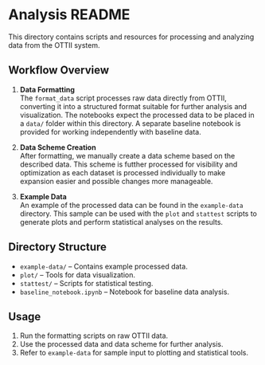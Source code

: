 # Analysis README

This directory contains scripts and resources for processing and analyzing data from the OTTII system.

## Workflow Overview

1. **Data Formatting**  
  The `format_data` script processes raw data directly from OTTII, converting it into a structured format suitable for further analysis and visualization. The notebooks expect the processed data to be placed in a `data/` folder within this directory. A separate baseline notebook is provided for working independently with baseline data.

2. **Data Scheme Creation**  
  After formatting, we manually create a data scheme based on the described data. This scheme is futther processed for visibility and optimization as each dataset is processed individually to make expansion easier and possible changes more manageable.

3. **Example Data**  
  An example of the processed data can be found in the `example-data` directory. This sample can be used with the `plot` and `stattest` scripts to generate plots and perform statistical analyses on the results.

## Directory Structure

- `example-data/` – Contains example processed data.
- `plot/` – Tools for data visualization.
- `stattest/` – Scripts for statistical testing.
- `baseline_notebook.ipynb` – Notebook for baseline data analysis.

## Usage

1. Run the formatting scripts on raw OTTII data.
2. Use the processed data and data scheme for further analysis.
3. Refer to `example-data` for sample input to plotting and statistical tools.
